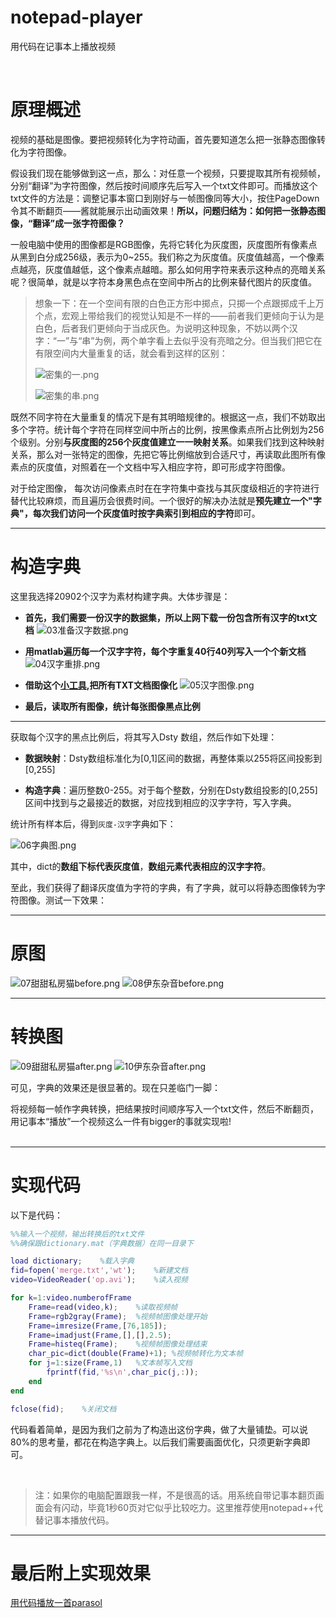 # notepad-player
用代码在记事本上播放视频

&emsp;

# 原理概述
视频的基础是图像。要把视频转化为字符动画，首先要知道怎么把一张静态图像转化为字符图像。

假设我们现在能够做到这一点，那么：对任意一个视频，只要提取其所有视频帧，分别“翻译”为字符图像，然后按时间顺序先后写入一个txt文件即可。而播放这个txt文件的方法是：调整记事本窗口到刚好与一帧图像同等大小，按住PageDown令其不断翻页——酱就能展示出动画效果！**所以，问题归结为：如何把一张静态图像，“翻译”成一张字符图像？**

一般电脑中使用的图像都是RGB图像，先将它转化为灰度图，灰度图所有像素点从黑到白分成256级，表示为0~255。我们称之为灰度值。灰度值越高，一个像素点越亮，灰度值越低，这个像素点越暗。那么如何用字符来表示这种点的亮暗关系呢？很简单，就是以字符本身黑色点在空间中所占的比例来替代图片的灰度值。

>想象一下：在一个空间有限的白色正方形中掷点，只掷一个点跟掷成千上万个点，宏观上带给我们的视觉认知是不一样的——前者我们更倾向于认为是白色，后者我们更倾向于当成灰色。为说明这种现象，不妨以两个汉字：“一”与“串”为例，两个单字看上去似乎没有亮暗之分。但当我们把它在有限空间内大量重复的话，就会看到这样的区别：&emsp;
>
>![密集的一.png](https://i.loli.net/2019/04/15/5cb437973f63c.png)
>
>![密集的串.png](https://i.loli.net/2019/04/15/5cb4379a19e96.png)

既然不同字符在大量重复的情况下是有其明暗规律的。根据这一点，我们不妨取出多个字符。统计每个字符在同样空间中所占的比例，按黑像素点所占比例划为256个级别。分别**与灰度图的256个灰度值建立一一映射关系**。如果我们找到这种映射关系，那么对一张特定的图像，先把它等比例缩放到合适尺寸，再读取此图所有像素点的灰度值，对照着在一个文档中写入相应字符，即可形成字符图像。

对于给定图像， 每次访问像素点时在在字符集中查找与其灰度级相近的字符进行替代比较麻烦，而且遍历会很费时间。一个很好的解决办法就是**预先建立一个"字典"，每次我们访问一个灰度值时按字典索引到相应的字符**即可。

---
# 构造字典
这里我选择20902个汉字为素材构建字典。大体步骤是：

* **首先，我们需要一份汉字的数据集，所以上网下载一份包含所有汉字的txt文档**
  ![03准备汉字数据.png](https://i.loli.net/2019/04/15/5cb4348b399e9.png)

* **用matlab遍历每一个汉字字符，每个字重复40行40列写入一个个新文档**
  ![04汉字重排.png](https://i.loli.net/2019/04/15/5cb4347d73224.png)

* **借助这个[小工具](#),把所有TXT文档图像化**
  ![05汉字图像.png](https://i.loli.net/2019/04/15/5cb4348ab5b4a.png)


* **最后，读取所有图像，统计每张图像黑点比例**

---

获取每个汉字的黑点比例后，将其写入Dsty 数组，然后作如下处理：

* **数据映射**：Dsty数组标准化为[0,1]区间的数据，再整体乘以255将区间投影到[0,255]

* **构造字典**：遍历整数0-255。对于每个整数，分别在Dsty数组投影的[0,255]区间中找到与之最接近的数据，对应找到相应的汉字字符，写入字典。

统计所有样本后，得到`灰度-汉字`字典如下：

![06字典图.png](https://i.loli.net/2019/04/15/5cb434659fa79.png)

其中，dict的**数组下标代表灰度值**，**数组元素代表相应的汉字字符**。

至此，我们获得了翻译灰度值为字符的字典，有了字典，就可以将静态图像转为字符图像。测试一下效果：

---
# 原图

![07甜甜私房猫before.png](https://i.loli.net/2019/04/15/5cb4346a2fe41.png)
![08伊东杂音before.png](https://i.loli.net/2019/04/15/5cb43474a12ee.png)

---
# 转换图

![09甜甜私房猫after.png](https://i.loli.net/2019/04/15/5cb434879a37d.png)
![10伊东杂音after.png](https://i.loli.net/2019/04/15/5cb4348385d53.png)

可见，字典的效果还是很显著的。现在只差临门一脚：  

将视频每一帧作字典转换，把结果按时间顺序写入一个txt文件，然后不断翻页，用记事本“播放”一个视频这么一件有bigger的事就实现啦!  
&emsp;

---
# 实现代码
以下是代码：
```matlab
%%输入一个视频，输出转换后的txt文件
%%确保跟dictionary.mat（字典数据）在同一目录下

load dictionary;    %载入字典
fid=fopen('merge.txt','wt');    %新建文档
video=VideoReader('op.avi');    %读入视频

for k=1:video.numberofFrame
    Frame=read(video,k);    %读取视频帧
    Frame=rgb2gray(Frame);  %视频帧图像处理开始
    Frame=imresize(Frame,[76,185]);
    Frame=imadjust(Frame,[],[],2.5);
    Frame=histeq(Frame);    %视频帧图像处理结束
    char_pic=dict(double(Frame)+1); %视频帧转化为文本帧
    for j=1:size(Frame,1)   %文本帧写入文档
        fprintf(fid,'%s\n',char_pic(j,:));
    end
end

fclose(fid);    %关闭文档
```

代码看着简单，是因为我们之前为了构造出这份字典，做了大量铺垫。可以说80%的思考量，都花在构造字典上。以后我们需要画面优化，只须更新字典即可。

&emsp;
>注：如果你的电脑配置跟我一样，不是很高的话。用系统自带记事本翻页画面会有闪动，毕竟1秒60页对它似乎比较吃力。这里推荐使用notepad++代替记事本播放代码。

---
# 最后附上实现效果

[用代码播放一首parasol](https://v.youku.com/v_show/id_XMjUwNjAyOTYzMg==.html?spm=a2hzp.8244740.0.0)
